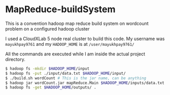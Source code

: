 # MapReduce-buildSystem
This is a convention hadoop map reduce build system on wordcount problem on a configured hadoop cluster

I used a CloudXLab 5 node real cluster to build this code. My username was `mayukhpay9761` and my `HADOOP_HOME` is at `/user/mayukhpay9761/`

All the commands are executed while I am inside the actual project directory.

```sh
$ hadoop fs -mkdir $HADOOP_HOME/input
$ hadoop fs -put ./input/data.txt $HADOOP_HOME/input/
$ ./build.sh wordCount # This is the jar name, can be anything
$ hadoop jar wordCount.jar mapReduce.Main $HADOOP_HOME/inputs/data.txt $HADOOP_HOME/output
$ hadoop fs -get $HADOOP_HOME/outputs/ .

```
